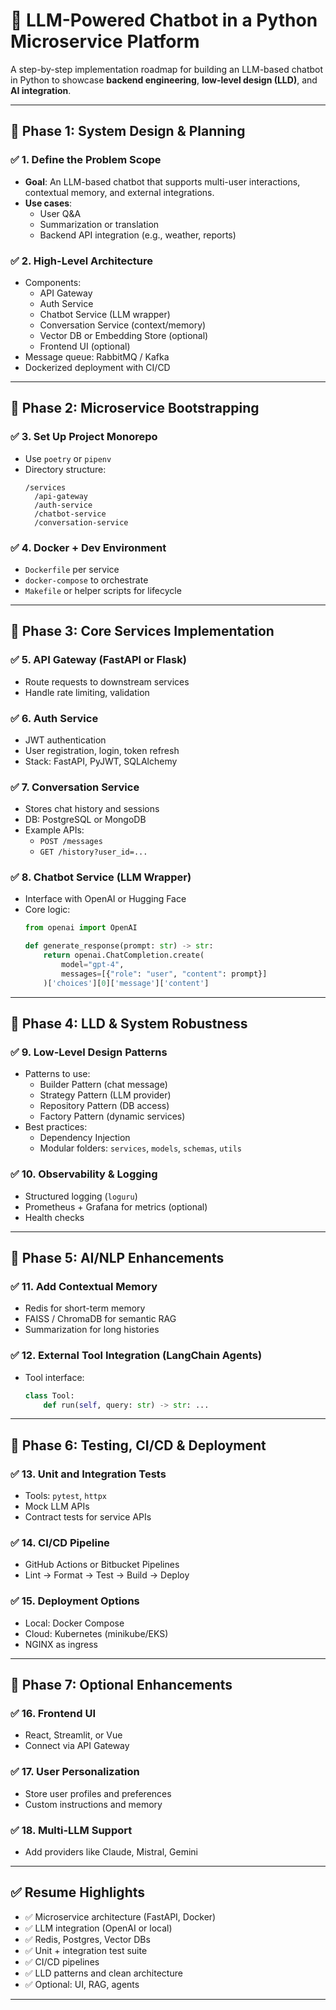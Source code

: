 
# 🧠 LLM-Powered Chatbot in a Python Microservice Platform

A step-by-step implementation roadmap for building an LLM-based chatbot in Python to showcase **backend engineering**, **low-level design (LLD)**, and **AI integration**.

---

## 🔹 Phase 1: System Design & Planning

### ✅ 1. Define the Problem Scope
- **Goal**: An LLM-based chatbot that supports multi-user interactions, contextual memory, and external integrations.
- **Use cases**:
  - User Q&A
  - Summarization or translation
  - Backend API integration (e.g., weather, reports)

### ✅ 2. High-Level Architecture
- Components:
  - API Gateway
  - Auth Service
  - Chatbot Service (LLM wrapper)
  - Conversation Service (context/memory)
  - Vector DB or Embedding Store (optional)
  - Frontend UI (optional)
- Message queue: RabbitMQ / Kafka
- Dockerized deployment with CI/CD

---

## 🔹 Phase 2: Microservice Bootstrapping

### ✅ 3. Set Up Project Monorepo
- Use `poetry` or `pipenv`
- Directory structure:
  ```
  /services
    /api-gateway
    /auth-service
    /chatbot-service
    /conversation-service
  ```

### ✅ 4. Docker + Dev Environment
- `Dockerfile` per service
- `docker-compose` to orchestrate
- `Makefile` or helper scripts for lifecycle

---

## 🔹 Phase 3: Core Services Implementation

### ✅ 5. API Gateway (FastAPI or Flask)
- Route requests to downstream services
- Handle rate limiting, validation

### ✅ 6. Auth Service
- JWT authentication
- User registration, login, token refresh
- Stack: FastAPI, PyJWT, SQLAlchemy

### ✅ 7. Conversation Service
- Stores chat history and sessions
- DB: PostgreSQL or MongoDB
- Example APIs:
  - `POST /messages`
  - `GET /history?user_id=...`

### ✅ 8. Chatbot Service (LLM Wrapper)
- Interface with OpenAI or Hugging Face
- Core logic:
  ```python
  from openai import OpenAI

  def generate_response(prompt: str) -> str:
      return openai.ChatCompletion.create(
          model="gpt-4",
          messages=[{"role": "user", "content": prompt}]
      )['choices'][0]['message']['content']
  ```

---

## 🔹 Phase 4: LLD & System Robustness

### ✅ 9. Low-Level Design Patterns
- Patterns to use:
  - Builder Pattern (chat message)
  - Strategy Pattern (LLM provider)
  - Repository Pattern (DB access)
  - Factory Pattern (dynamic services)
- Best practices:
  - Dependency Injection
  - Modular folders: `services`, `models`, `schemas`, `utils`

### ✅ 10. Observability & Logging
- Structured logging (`loguru`)
- Prometheus + Grafana for metrics (optional)
- Health checks

---

## 🔹 Phase 5: AI/NLP Enhancements

### ✅ 11. Add Contextual Memory
- Redis for short-term memory
- FAISS / ChromaDB for semantic RAG
- Summarization for long histories

### ✅ 12. External Tool Integration (LangChain Agents)
- Tool interface:
  ```python
  class Tool:
      def run(self, query: str) -> str: ...
  ```

---

## 🔹 Phase 6: Testing, CI/CD & Deployment

### ✅ 13. Unit and Integration Tests
- Tools: `pytest`, `httpx`
- Mock LLM APIs
- Contract tests for service APIs

### ✅ 14. CI/CD Pipeline
- GitHub Actions or Bitbucket Pipelines
- Lint → Format → Test → Build → Deploy

### ✅ 15. Deployment Options
- Local: Docker Compose
- Cloud: Kubernetes (minikube/EKS)
- NGINX as ingress

---

## 🔹 Phase 7: Optional Enhancements

### ✅ 16. Frontend UI
- React, Streamlit, or Vue
- Connect via API Gateway

### ✅ 17. User Personalization
- Store user profiles and preferences
- Custom instructions and memory

### ✅ 18. Multi-LLM Support
- Add providers like Claude, Mistral, Gemini

---

## ✅ Resume Highlights

- ✅ Microservice architecture (FastAPI, Docker)
- ✅ LLM integration (OpenAI or local)
- ✅ Redis, Postgres, Vector DBs
- ✅ Unit + integration test suite
- ✅ CI/CD pipelines
- ✅ LLD patterns and clean architecture
- ✅ Optional: UI, RAG, agents

---
